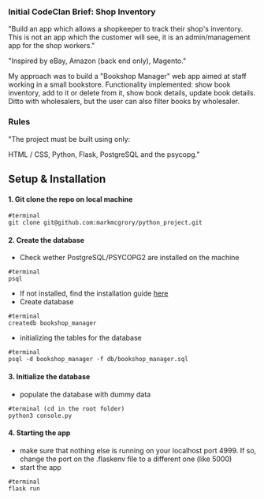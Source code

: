 ### Initial CodeClan Brief: Shop Inventory

"Build an app which allows a shopkeeper to track their shop's inventory. This is not an app which the customer will see, it is an admin/management app for the shop workers." 

"Inspired by eBay, Amazon (back end only), Magento."

My approach was to build a "Bookshop Manager" web app aimed at staff working in a small bookstore. Functionality implemented: show book inventory, add to it or delete from it, show book details, update book details. Ditto with wholesalers, but the user can also filter books by wholesaler.

### Rules

"The project must be built using only:

HTML / CSS, Python, Flask, PostgreSQL and the psycopg."

## Setup & Installation
#### 1. Git clone the repo on local machine
```
#terminal
git clone git@github.com:markmcgrory/python_project.git
```
#### 2. Create the database
- Check wether PostgreSQL/PSYCOPG2 are installed on the machine
```
#terminal
psql
```
- If not installed, find the installation guide [here](https://www.psycopg.org/docs/install.html)
- Create database
```
#terminal
createdb bookshop_manager
```
- initializing the tables for the database
```
#terminal
psql -d bookshop_manager -f db/bookshop_manager.sql
```
#### 3. Initialize the database
- populate the database with dummy data
```
#terminal (cd in the root folder)
python3 console.py
```
#### 4. Starting the app
- make sure that nothing else is running on your localhost port 4999. If so, change the port on the .flaskenv file to a different one (like 5000)
- start the app
```
#terminal
flask run
```
